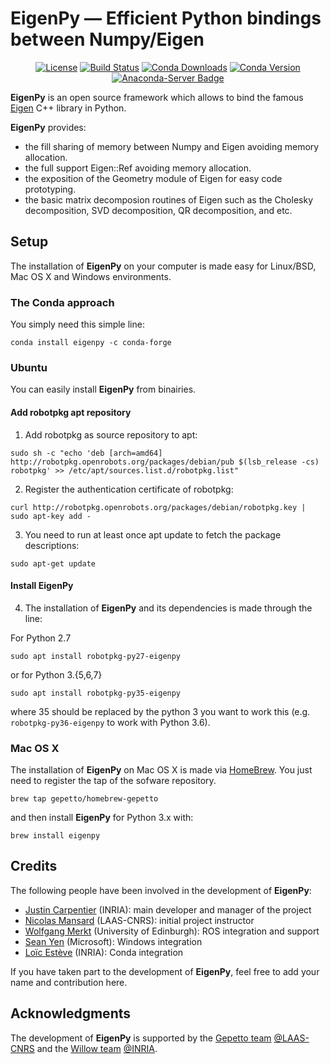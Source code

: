 EigenPy — Efficient Python bindings between Numpy/Eigen
======

<p align="center">
  <a href="https://opensource.org/licenses/BSD-2-Clause"><img src="https://img.shields.io/badge/License-BSD%202--Clause-green.svg" alt="License"/></a>
  <a href="https://travis-ci.org/stack-of-tasks/eigenpy"><img src="https://travis-ci.org/stack-of-tasks/eigenpy.svg?branch=master" alt="Build Status"/></a>
  <a href="https://anaconda.org/conda-forge/eigenpy"><img src="https://img.shields.io/conda/dn/conda-forge/eigenpy.svg" alt="Conda Downloads"/></a>
  <a href="https://anaconda.org/conda-forge/eigenpy"><img src="https://img.shields.io/conda/vn/conda-forge/eigenpy.svg" alt="Conda Version"/></a>
  <a href="https://conda.anaconda.org/conda-forge"><img src="https://anaconda.org/conda-forge/eigenpy/badges/installer/conda.svg" alt="Anaconda-Server Badge"/></a>
</p>

**EigenPy** is an open source framework which allows to bind the famous [Eigen](http://eigen.tuxfamily.org) C++ library in Python.

**EigenPy** provides: 
 - the fill sharing of memory between Numpy and Eigen avoiding memory allocation.
 - the full support Eigen::Ref avoiding memory allocation.
 - the exposition of the Geometry module of Eigen for easy code prototyping.
 - the basic matrix decomposion routines of Eigen such as the Cholesky decomposition, SVD decomposition, QR decomposition, and etc.

## Setup

The installation of **EigenPy** on your computer is made easy for Linux/BSD, Mac OS X and Windows environments.

### The Conda approach

You simply need this simple line:
```
conda install eigenpy -c conda-forge
```
### Ubuntu

You can easily install **EigenPy** from binairies.

#### Add robotpkg apt repository
1. Add robotpkg as source repository to apt:
```
sudo sh -c "echo 'deb [arch=amd64] http://robotpkg.openrobots.org/packages/debian/pub $(lsb_release -cs) robotpkg' >> /etc/apt/sources.list.d/robotpkg.list"
```
2. Register the authentication certificate of robotpkg:
```
curl http://robotpkg.openrobots.org/packages/debian/robotpkg.key | sudo apt-key add -
```
3. You need to run at least once apt update to fetch the package descriptions:
```
sudo apt-get update
```
#### Install EigenPy
4. The installation of **EigenPy** and its dependencies is made through the line:

For Python 2.7
```
sudo apt install robotpkg-py27-eigenpy
```
or for Python 3.{5,6,7}
```
sudo apt install robotpkg-py35-eigenpy
```
where 35 should be replaced by the python 3 you want to work this (e.g. `robotpkg-py36-eigenpy` to work with Python 3.6).

### Mac OS X

The installation of **EigenPy** on Mac OS X is made via [HomeBrew](https://brew.sh/). 
You just need to register the tap of the sofware repository.

```
brew tap gepetto/homebrew-gepetto
```
and then install **EigenPy** for Python 3.x with:
```
brew install eigenpy
```

## Credits

The following people have been involved in the development of **EigenPy**:

- [Justin Carpentier](https://jcarpent.github.io) (INRIA): main developer and manager of the project
- [Nicolas Mansard](http://projects.laas.fr/gepetto/index.php/Members/NicolasMansard) (LAAS-CNRS): initial project instructor
- [Wolfgang Merkt](http://www.wolfgangmerkt.com/) (University of Edinburgh): ROS integration and support
- [Sean Yen](https://www.linkedin.com/in/seanyentw) (Microsoft): Windows integration
- [Loïc Estève](https://github.com/lesteve) (INRIA): Conda integration

If you have taken part to the development of **EigenPy**, feel free to add your name and contribution here.

## Acknowledgments

The development of **EigenPy** is supported by the [Gepetto team](http://projects.laas.fr/gepetto/) [@LAAS-CNRS](http://www.laas.fr) and the [Willow team](https://www.di.ens.fr/willow/) [@INRIA](http://www.inria.fr).
